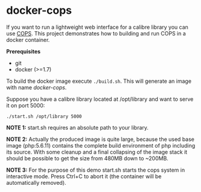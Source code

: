 # docker-cops

If you want to run a lightweight web interface for a calibre library you can use [COPS](https://github.com/seblucas/cops.git). This project demonstrates how to building and run COPS in a docker container.

**Prerequisites**

* git
* docker (>=1.7)

To build the docker image execute `./build.sh`. This will generate an image with name *docker-cops*.

Suppose you have a calibre library located at /opt/library and want to serve it on port 5000:

`./start.sh /opt/library 5000`

**NOTE 1:** start.sh requires an absolute path to your library.

**NOTE 2:** Actually the produced image is quite large, because the used base image (php:5.6.11) contains the complete build environment of php including its source. With some cleanup and a final collapsing of the image stack it should be possible to get the size from 480MB down to ~200MB.

**NOTE 3:** For the purpose of this demo start.sh starts the cops system in interactive mode. Press Ctrl+C to abort it (the container will be automatically removed).
 
